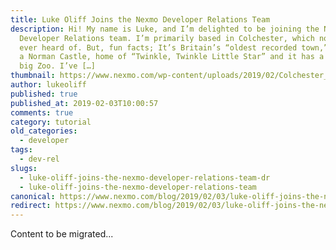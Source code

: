 ```yaml
---
title: Luke Oliff Joins the Nexmo Developer Relations Team
description: Hi! My name is Luke, and I’m delighted to be joining the Nexmo
  Developer Relations team. I’m primarily based in Colchester, which no one has
  ever heard of. But, fun facts; It’s Britain’s “oldest recorded town,” host of
  a Norman Castle, home of “Twinkle, Twinkle Little Star” and it has a pretty
  big Zoo. I’ve […]
thumbnail: https://www.nexmo.com/wp-content/uploads/2019/02/Colchester_castle_800.jpg
author: lukeoliff
published: true
published_at: 2019-02-03T10:00:57
comments: true
category: tutorial
old_categories:
  - developer
tags:
  - dev-rel
slugs:
  - luke-oliff-joins-the-nexmo-developer-relations-team-dr
  - luke-oliff-joins-the-nexmo-developer-relations-team
canonical: https://www.nexmo.com/blog/2019/02/03/luke-oliff-joins-the-nexmo-developer-relations-team-dr
redirect: https://www.nexmo.com/blog/2019/02/03/luke-oliff-joins-the-nexmo-developer-relations-team-dr
---
```

Content to be migrated...